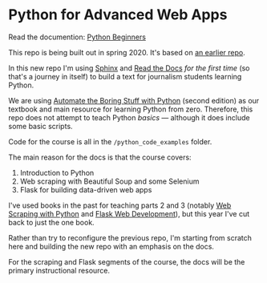 # Python for Advanced Web Apps

Read the documention: [Python Beginners](https://python-adv-web-apps.readthedocs.io/en/latest/)

This repo is being built out in spring 2020. It's based on [an earlier repo](https://github.com/macloo/python-beginners).

In this new repo I'm using [Sphinx](http://www.sphinx-doc.org/en/master/intro.html) and [Read the Docs](https://readthedocs.org/) *for the first time* (so that's a journey in itself) to build a text for journalism students learning Python.

We are using [Automate the Boring Stuff with Python](https://automatetheboringstuff.com/) (second edition) as our textbook and main resource for learning Python from zero. Therefore, this repo does not attempt to teach Python *basics* &mdash; although it does include some basic scripts.

Code for the course is all in the `/python_code_examples` folder.

The main reason for the docs is that the course covers:

1. Introduction to Python
2. Web scraping with Beautiful Soup and some Selenium
3. Flask for building data-driven web apps

I've used books in the past for teaching parts 2 and 3 (notably [Web Scraping with Python](http://shop.oreilly.com/product/0636920078067.do) and [Flask Web Development](http://shop.oreilly.com/product/0636920089056.do)), but this year I've cut back to just the one book.

Rather than try to reconfigure the previous repo, I'm starting from scratch here and building the new repo with an emphasis on the docs.

For the scraping and Flask segments of the course, the docs will be the primary instructional resource.
